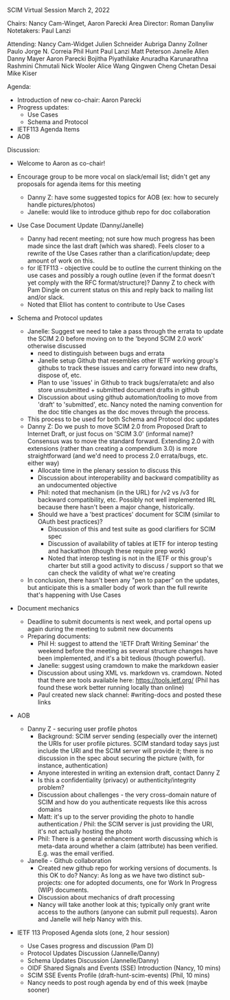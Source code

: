 SCIM Virtual Session
March 2, 2022

Chairs: Nancy Cam-Winget, Aaron Parecki
Area Director: Roman Danyliw
Notetakers: Paul Lanzi

Attending:
Nancy Cam-Widget
Julien Schneider Aubriga
Danny Zollner
Paulo Jorge N. Correia
Phil Hunt
Paul Lanzi
Matt Peterson
Janelle Allen
Danny Mayer
Aaron Parecki
Bojitha Piyathilake
Anuradha Karunarathna
Rashmini
Chmutali
Nick Wooler
Alice Wang
Qingwen Cheng
Chetan Desai
Mike Kiser


Agenda:
- Introduction of new co-chair: Aaron Parecki
- Progress updates:
    - Use Cases
    - Schema and Protocol
- IETF113 Agenda Items
- AOB

Discussion:
- Welcome to Aaron as co-chair!
- Encourage group to be more vocal on slack/email list; didn't get any proposals for agenda items for this meeting
    - Danny Z: have some suggested topics for AOB (ex: how to securely handle pictures/photos)
    - Janelle: would like to introduce github repo for doc collaboration
- Use Case Document Update (Danny/Janelle)
    - Danny had recent meeting; not sure how much progress has been made since the last draft (which was shared). Feels closer to a rewrite of the Use Cases rather than a clarification/update; deep amount of work on this.
    - for IETF113 - objective could be to outline the current thinking on the use cases and possibly a rough outline (even if the format doesn't yet comply with the RFC format/structure)? Danny Z to check with Pam Dingle on current status on this and reply back to mailing list and/or slack.
    - Noted that Elliot has content to contribute to Use Cases

- Schema and Protocol updates
    - Janelle: Suggest we need to take a pass through the errata to update the SCIM 2.0 before moving on to the 'beyond SCIM 2.0 work' otherwise discussed
        - need to distinguish between bugs and errata
        - Janelle setup Github that resembles other IETF working group's githubs to track these issues and carry forward into new drafts, dispose of, etc.
        - Plan to use 'issues' in Github to track bugs/errata/etc and also store unsubmitted + submitted document drafts in github
        - Discussion about using github automation/tooling to move from 'draft' to 'submitted', etc. Nancy noted the naming convention for the doc title changes as the doc moves through the process.
    - This process to be used for both Schema and Protocol doc updates
    - Danny Z: Do we push to move SCIM 2.0 from Proposed Draft to Internet Draft, or just focus on 'SCIM 3.0' (informal name)? Consensus was to move the standard forward. Extending 2.0 with extensions (rather than creating a compendium 3.0) is more straightforward (and we'd need to process 2.0 errata/bugs, etc. either way)
        - Allocate time in the plenary session to discuss this
        - Discussion about interoperability and backward compatibility as an undocumented objective
        - Phil: noted that mechanism (in the URL) for /v2 vs /v3 for backward compatibility, etc. Possibly not well implemented IRL because there hasn't been a major change, historically.
        - Should we have a 'best practices' document for SCIM (similar to OAuth best practices)?
            - Discussion of this and test suite as good clarifiers for SCIM spec
            - Discussion of availability of tables at IETF for interop testing and hackathon (though these require prep work)
            - Noted that interop testing is not in the IETF or this group's charter but still a good activity to discuss / support so that we can check the validity of what we're creating
    - In conclusion, there hasn't been any "pen to paper" on the updates, but anticipate this is a smaller body of work than the full rewrite that's happening with Use Cases


- Document mechanics
    - Deadline to submit documents is next week, and portal opens up again during the meeting to submit new documents
    - Preparing documents:
        - Phil H: suggest to attend the 'IETF Draft Writing Seminar' the weekend before the meeting as several structure changes have been implemented, and it's a bit tedious (though powerful).
        - Janelle: suggest using cramdown to make the markdown easier
        - Discussion about using XML vs. markdown vs. cramdown. Noted that there are tools available here: https://tools.ietf.org/ (Phil has found these work better running locally than online)
        - Paul created new slack channel: #writing-docs and posted these links

- AOB
    - Danny Z - securing user profile photos
        - Background: SCIM server sending (especially over the internet) the URIs for user profile pictures. SCIM standard today says just include the URI and the SCIM server will provide it; there is no discussion in the spec about securing the picture (with, for instance, authentication)
        - Anyone interested in writing an extension draft, contact Danny Z
        - Is this a confidentiality (privacy) or authenticity/integrity problem?
        - Discussion about challenges -  the very cross-domain nature of SCIM and how do you authenticate requests like this across domains
        - Matt: it's up to the server providing the photo to handle authentication / Phil: the SCIM server is just providing the URI, it's not actually hosting the photo
        - Phil: There is a general enhancement worth discussing which is meta-data around whether a claim (attribute) has been verified. E.g. was the email verified.
    - Janelle - Github collaboration
        - Created new github repo for working versions of documents. Is this OK to do? Nancy: As long as we have two distinct sub-projects: one for adopted documents, one for Work In Progress (WIP) documents.
        - Discussion about mechanics of draft processing
        - Nancy will take another look at this; typically only grant write access to the authors (anyone can submit pull requests). Aaron and Janelle will help Nancy with this.


- IETF 113 Proposed Agenda slots (one, 2 hour session)
    - Use Cases progress and discussion (Pam D)
    - Protocol Updates Discussion (Jannelle/Danny)
    - Schema Updates Discussion (Jannelle/Danny)
    - OIDF Shared Signals and Events (SSE) Introduction (Nancy, 10 mins)
    - SCIM SSE Events Profile (draft-hunt-scim-events) (Phil, 10 mins)
    - Nancy needs to post rough agenda by end of this week (maybe sooner)